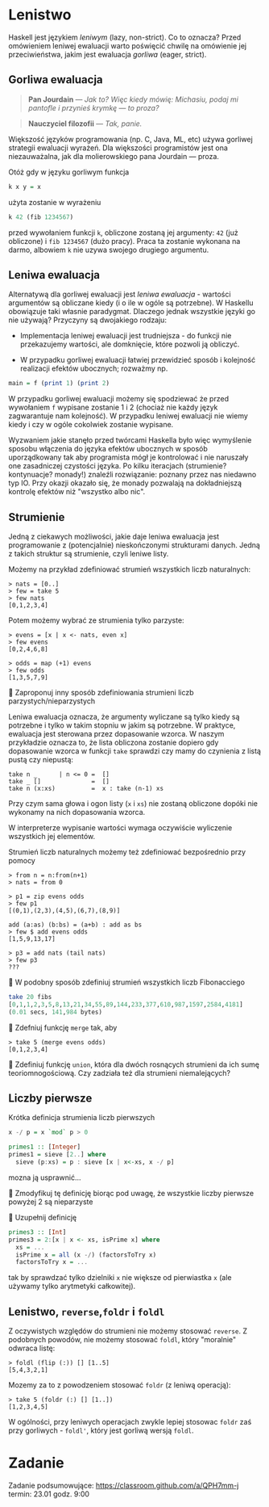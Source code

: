 # Lenistwo

Haskell jest językiem *leniwym* (lazy, non-strict). Co to oznacza?
Przed omówieniem leniwej ewaluacji warto poświęcić chwilę na omówienie jej przeciwieństwa,
jakim jest ewaluacja *gorliwa* (eager, strict).

## Gorliwa ewaluacja
> **Pan Jourdain** — *Jak to? Więc kiedy mówię: Michasiu, podaj mi pantofle i przynieś krymkę — to proza?*

> **Nauczyciel filozofii** — *Tak, panie.*

Większość języków programowania (np. C, Java, ML, etc) używa gorliwej strategii ewaluacji wyrażeń.
Dla większości programistów jest ona niezauważalna, jak dla molierowskiego pana Jourdain — proza.

Otóż gdy w języku gorliwym funkcja

``` haskell
k x y = x
```

użyta zostanie w wyrażeniu

``` haskell
k 42 (fib 1234567)
```

przed wywołaniem funkcji `k`, obliczone zostaną jej argumenty: `42` (już obliczone) i `fib 1234567` (dużo pracy).
Praca ta zostanie wykonana na darmo, albowiem `k` nie uzywa swojego drugiego argumentu.

## Leniwa ewaluacja

Alternatywą dla gorliwej ewaluacji jest *leniwa ewaluacja* - wartości argumentów są obliczane kiedy (i o ile w ogóle są potrzebne).
W Haskellu obowiązuje taki własnie paradygmat. Dlaczego jednak wszystkie języki go nie używają? Przyczyny są dwojakiego rodzaju:

- Implementacja leniwej ewaluacji jest trudniejsza - do funkcji nie przekazujemy wartości, ale domknięcie, które pozwoli ją obliczyć.

- W przypadku gorliwej ewaluacji łatwiej przewidzieć sposób i kolejność realizacji efektów ubocznych; rozważmy np.

``` haskell
main = f (print 1) (print 2)
```

W przypadku gorliwej ewaluacji możemy się spodziewać że przed wywołaniem `f` wypisane zostanie 1 i 2 (chociaż nie każdy język zagwarantuje nam kolejność).
W przypadku leniwej ewaluacji nie wiemy kiedy i czy w ogóle cokolwiek zostanie wypisane.

Wyzwaniem jakie stanęło przed twórcami Haskella było więc wymyślenie sposobu włączenia do języka efektów ubocznych w sposób uporządkowany tak aby programista mógł je kontrolować i nie naruszały one zasadniczej czystości języka. Po kilku iteracjach (strumienie? kontynuacje? monady!) znaleźli rozwiązanie: poznany przez nas niedawno typ IO. Przy okazji okazało się, że monady pozwalają na dokładniejszą kontrolę efektów niż "wszystko albo nic".

## Strumienie

Jedną z ciekawych możliwości, jakie daje leniwa ewaluacja jest programowanie z (potencjalnie) nieskończonymi strukturami danych. Jedną z takich struktur są strumienie, czyli leniwe listy.

Możemy na przykład zdefiniować strumień wszystkich liczb naturalnych:

```
> nats = [0..]
> few = take 5
> few nats
[0,1,2,3,4]
```
Potem możemy wybrać ze strumienia  tylko parzyste:

```
> evens = [x | x <- nats, even x]
> few evens
[0,2,4,6,8]

> odds = map (+1) evens
> few odds
[1,3,5,7,9]
```
:pencil: Zaproponuj inny sposób zdefiniowania strumieni liczb parzystych/nieparzystych

Leniwa ewaluacja oznacza, że argumenty wyliczane są tylko kiedy są potrzebne i tylko w takim stopniu w jakim są potrzebne.
W praktyce, ewaluacja jest sterowana przez dopasowanie wzorca. W naszym przykładzie oznacza to, że lista obliczona zostanie
dopiero gdy dopasowanie wzorca w funkcji `take` sprawdzi czy mamy do czynienia z listą pustą czy niepustą:

```
take n _      | n <= 0 =  []
take _ []              =  []
take n (x:xs)          =  x : take (n-1) xs
```

Przy czym sama głowa i ogon listy (`x` i `xs`) nie zostaną obliczone dopóki nie wykonamy na nich dopasowania wzorca.

W interpreterze wypisanie wartości wymaga oczywiście wyliczenie wszystkich jej elementów.

Strumień liczb naturalnych możemy też zdefiniować bezpośrednio przy pomocy

```
> from n = n:from(n+1)
> nats = from 0

> p1 = zip evens odds
> few p1
[(0,1),(2,3),(4,5),(6,7),(8,9)]

add (a:as) (b:bs) = (a+b) : add as bs
> few $ add evens odds
[1,5,9,13,17]

> p3 = add nats (tail nats)
> few p3
???
```

:pencil: W podobny sposób zdefiniuj strumień wszystkich liczb Fibonacciego

``` haskell
take 20 fibs
[0,1,1,2,3,5,8,13,21,34,55,89,144,233,377,610,987,1597,2584,4181]
(0.01 secs, 141,984 bytes)
```

:pencil: Zdefniuj funkcję `merge` tak, aby

```
> take 5 (merge evens odds)
[0,1,2,3,4]
```

:pencil:
Zdefiniuj funkcję `union`, która dla dwóch rosnących strumieni da ich sumę teoriomnogościową. Czy zadziała też dla strumieni niemalejących?

## Liczby pierwsze

Krótka definicja strumienia liczb pierwszych

``` haskell
x -/ p = x `mod` p > 0

primes1 :: [Integer]
primes1 = sieve [2..] where
  sieve (p:xs) = p : sieve [x | x<-xs, x -/ p]
```

mozna ją usprawnić...

:pencil: Zmodyfikuj tę definicję biorąc pod uwagę, że wszystkie liczby pierwsze powyżej 2 są nieparzyste

:pencil: Uzupełnij definicję

``` haskell
primes3 :: [Int]
primes3 = 2:[x | x <- xs, isPrime x] where
  xs = ...
  isPrime x = all (x -/) (factorsToTry x)
  factorsToTry x = ...
```

tak by sprawdzać tylko dzielniki `x` nie większe od pierwiastka `x` (ale używamy tylko arytmetyki całkowitej).

## Lenistwo, `reverse`,`foldr` i `foldl`

Z oczywistych względów do strumieni nie możemy stosować `reverse`. Z podobnych powodów, nie możemy stosować `foldl`,
który "moralnie" odwraca listę:

```
> foldl (flip (:)) [] [1..5]
[5,4,3,2,1]
```

Mozemy za to z powodzeniem stosować `foldr` (z leniwą operacją):

```
> take 5 (foldr (:) [] [1..])
[1,2,3,4,5]
```

W ogólności, przy leniwych operacjach zwykle lepiej stosowac `foldr` zaś przy gorliwych - `foldl'`, który jest gorliwą wersją `foldl`.

# Zadanie

Zadanie podsumowujące: https://classroom.github.com/a/QPH7mm-j termin: 23.01 godz. 9:00
